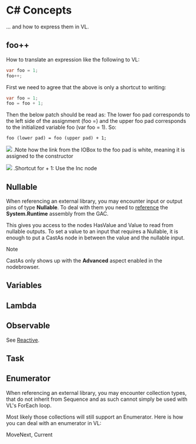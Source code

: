 # C# Concepts
... and how to express them in VL.

## foo++
How to translate an expression like the following to VL:
```csharp
var foo = 1;
foo++;
```

First we need to agree that the above is only a shortcut to writing:
```csharp
var foo = 1;
foo = foo + 1;
```

Then the below patch should be read as: The lower foo pad corresponds to the left side of the assignment (foo =) and the upper foo pad corresponds to the initialized variable foo (var foo = 1). So:

    foo (lower pad) = foo (upper pad) + 1;

![](../images/vl-for-c-programmers-2e149.png)
.Note how the link from the IOBox to the foo pad is white, meaning it is assigned to the constructor

![](../images/vl-for-c-programmers-23458.png)
.Shortcut for + 1: Use the Inc node

## Nullable
When referencing an external library, you may encounter input or output pins of type __Nullable<T>__. To deal with them you need to [reference](../../extending/using-net-libraries.md) the __System.Runtime__ assembly from the GAC.

This gives you access to the nodes HasValue and Value to read from nullable outputs. To set a value to an input that requires a Nullable<T>, it is enough to put a CastAs node in between the value and the nullable input.

> [!NOTE]
> CastAs only shows up with the __Advanced__ aspect enabled in the nodebrowser.


## Variables

## Lambda

## Observable
See [Reactive](../../libraries/reactive.md).

## Task

## Enumerator
When referencing an external library, you may encounter collection types, that do not inherit from Sequence and as such cannot simply be used with VL's ForEach loop.

Most likely those collections will still support an Enumerator. Here is how you can deal with an enumerator in VL:

MoveNext, Current
